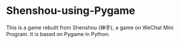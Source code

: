 # Shenshou-using-Pygame
This is a game rebuilt from Shenshou (神手), a game on WeChat Mini Program. It is based on Pygame in Python.
